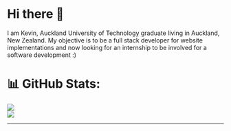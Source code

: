 # Hi there 👋

I am Kevin, Auckland University of Technology graduate living in Auckland, New Zealand. My objective is to be a full stack developer for website implementations and now looking for an internship to be involved for a software development :)

# 📊 GitHub Stats:
![](https://github-readme-streak-stats.herokuapp.com/?user=kevinandris&theme=radical&hide_border=false)<br/>
![](https://github-readme-stats.vercel.app/api/top-langs/?username=kevinandris&theme=radical&hide_border=false&include_all_commits=false&count_private=false&layout=compact)

---

